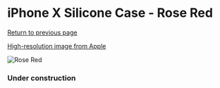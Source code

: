 # iPhone X Silicone Case - Rose Red

[Return to previous page](/iphone_x)

[High-resolution image from Apple](https://store.storeimages.cdn-apple.com/8756/as-images.apple.com/is/MQT82?wid=4500&hei=4500&fmt=png)

<div style="width: 384px"><img src="/everysource/MQT82.png" alt="Rose Red"></div>

### Under construction
